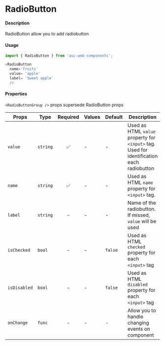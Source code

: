 # RadioButton

#### Description

RadioButton allow you to add radiobutton

#### Usage

```js
import { RadioButton } from 'asc-web-components';

<RadioButton 
  name='fruits' 
  value= 'apple'
  label= 'Sweet apple'
  />
```

#### Properties
`<RadioButtonGroup />` props supersede RadioButton props

| Props                  | Type     | Required | Values                       | Default | Description                                                                                            |
| ---------------------- | -------- | :------: | ---------------------------- | ------- | ------------------------------------------------------------------------------------------------------ |
| `value`                 | `string` |    ✅     | -                            | -       | Used as HTML `value` property for `<input>` tag. Used for identification each radiobutton
| `name`                 | `string` |    ✅     | -                            | -       | Used as HTML `name` property for `<input>` tag.
| `label`                | `string` |    -    | -                            | -       | Name of the radiobutton. If missed, `value` will be used
| `isChecked`                | `bool` |    -    | -           | `false`       |  Used as HTML `checked` property for each `<input>` tag
| `isDisabled`                | `bool` |    -    | -           | `false`       |  Used as HTML `disabled` property for each `<input>` tag
| `onChange`                | `func` |    -    | -           | -       | Allow you to handle changing events on component
